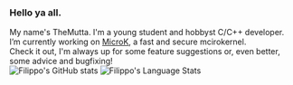 ### Hello ya all.
My name's TheMutta. I'm a young student and hobbyst C/C++ developer.  
I’m currently working on [MicroK](https://github.com/MicroK-OS/microk), a fast and secure mcirokernel.  
Check it out, I'm always up for some feature suggestions or, even better, some advice and bugfixing!  
![Filippo's GitHub stats](https://github-readme-stats.vercel.app/api?username=FilippoMutta&theme=tokyonight)
![Filippo's Language Stats](https://github-readme-stats.vercel.app/api/top-langs/?username=FilippoMutta&langs_count=5&theme=tokyonight)  
